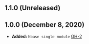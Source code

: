 ## 1.1.0 (Unreleased)

## 1.0.0 (December 8, 2020)

- **Added:** `hbase single module` [GH-2](https://github.com/terraform-alicloud-modules/terraform-alicloud-hbase/pull/2)
